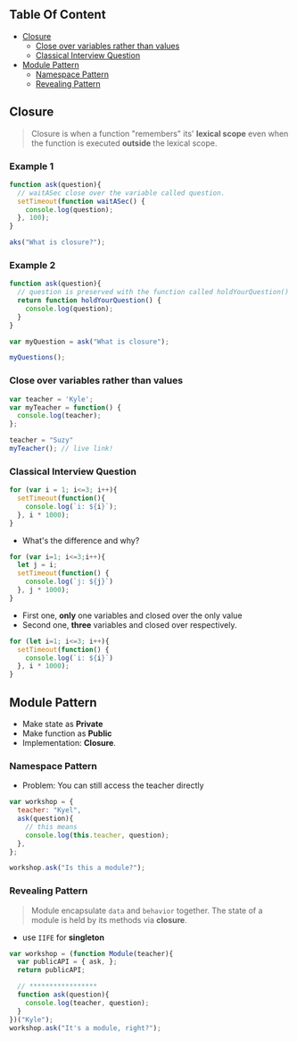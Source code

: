 <!-- START doctoc generated TOC please keep comment here to allow auto update -->
<!-- DON'T EDIT THIS SECTION, INSTEAD RE-RUN doctoc TO UPDATE -->
## Table Of Content

- [Closure](#closure)
  - [Close over variables rather than values](#close-over-variables-rather-than-values)
  - [Classical Interview Question](#classical-interview-question)
- [Module Pattern](#module-pattern)
  - [Namespace Pattern](#namespace-pattern)
  - [Revealing Pattern](#revealing-pattern)

<!-- END doctoc generated TOC please keep comment here to allow auto update -->

## Closure
> Closure is when a function "remembers" its' **lexical scope** even when the function is executed **outside** the lexical scope.
### Example 1
```javascript
function ask(question){
  // waitASec close over the variable called question.
  setTimeout(function waitASec() {
    console.log(question);
  }, 100);
}

aks("What is closure?");
```
### Example 2
```javascript
function ask(question){
  // question is preserved with the function called holdYourQuestion()
  return function holdYourQuestion() {
    console.log(question);
  }
}

var myQuestion = ask("What is closure");

myQuestions();
```
### Close over variables rather than values
```javascript
var teacher = 'Kyle';
var myTeacher = function() {
  console.log(teacher);
};

teacher = "Suzy"
myTeacher(); // live link!
```
### Classical Interview Question
```javascript
for (var i = 1; i<=3; i++){
  setTimeout(function(){
    console.log(`i: ${i}`);
  }, i * 1000);
}
```
- What's the difference and why?
```javascript
for (var i=1; i<=3;i++){
  let j = i;
  setTimeout(function() {
    console.log(`j: ${j}`)
  }, j * 1000);
}
```
- First one, **only** one variables and closed over the only value
- Second one, **three** variables and closed over respectively.
```javascript
for (let i=1; i<=3; i++){
  setTimeout(function() {
    console.log(`i: ${i}`)
  }, i * 1000);
}
```

## Module Pattern
- Make state as **Private**
- Make function as **Public**
- Implementation: **Closure**.
### Namespace Pattern
- Problem: You can still access the teacher directly
```javascript
var workshop = {
  teacher: "Kyel",
  ask(question){
    // this means 
    console.log(this.teacher, question);
  },
};

workshop.ask("Is this a module?");
```
### Revealing Pattern
> Module encapsulate `data` and `behavior` together. The state of a module is held by its methods via **closure**.
- use `IIFE` for **singleton**
```javascript
var workshop = (function Module(teacher){
  var publicAPI = { ask, };
  return publicAPI;

  // *****************
  function ask(question){
    console.log(teacher, question);
  }
})("Kyle");
workshop.ask("It's a module, right?");
```